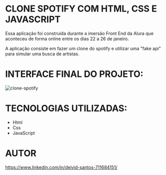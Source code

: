 # CLONE SPOTIFY COM HTML, CSS E JAVASCRIPT

Essa aplicação foi construída durante a imersão Front End da Alura que aconteceu de forma online entre os dias 22 a 26 de janeiro.

A aplicação consiste em fazer um clone do spotify e utilizar uma "fake api" para simular uma busca de artistas.

# INTERFACE FINAL DO PROJETO:
![clone-spotify](https://github.com/deividSantosz/clone-spotify/assets/119541140/ae3533ac-4950-4e14-9f49-01aeb683dba5)


# TECNOLOGIAS UTILIZADAS: 
- Html
- Css
- JavaScript

# AUTOR
https://www.linkedin.com/in/deivid-santos-711684151/
